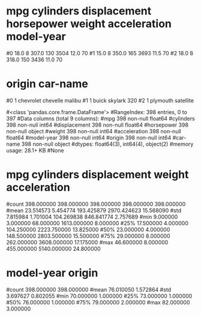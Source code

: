 #    mpg  cylinders  displacement horsepower  weight  acceleration  model-year  
#0  18.0          8         307.0        130    3504          12.0          70
#1  15.0          8         350.0        165    3693          11.5          70
#2  18.0          8         318.0        150    3436          11.0          70

#   origin                   car-name
#0       1  chevrolet chevelle malibu
#1       1          buick skylark 320
#2       1         plymouth satellite


#<class 'pandas.core.frame.DataFrame'>
#RangeIndex: 398 entries, 0 to 397
#Data columns (total 9 columns):
#mpg             398 non-null float64
#cylinders       398 non-null int64
#displacement    398 non-null float64
#horsepower      398 non-null object
#weight          398 non-null int64
#acceleration    398 non-null float64
#model-year      398 non-null int64
#origin          398 non-null int64
#car-name        398 non-null object
#dtypes: float64(3), int64(4), object(2)
#memory usage: 28.1+ KB
#None


#              mpg   cylinders  displacement       weight  acceleration  
#count  398.000000  398.000000    398.000000   398.000000    398.000000
#mean    23.514573    5.454774    193.425879  2970.424623     15.568090
#std      7.815984    1.701004    104.269838   846.841774      2.757689
#min      9.000000    3.000000     68.000000  1613.000000      8.000000
#25%     17.500000    4.000000    104.250000  2223.750000     13.825000
#50%     23.000000    4.000000    148.500000  2803.500000     15.500000
#75%     29.000000    8.000000    262.000000  3608.000000     17.175000
#max     46.600000    8.000000    455.000000  5140.000000     24.800000

#       model-year      origin
#count  398.000000  398.000000
#mean    76.010050    1.572864
#std      3.697627    0.802055
#min     70.000000    1.000000
#25%     73.000000    1.000000
#50%     76.000000    1.000000
#75%     79.000000    2.000000
#max     82.000000    3.000000
